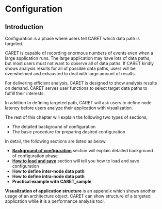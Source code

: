 # Configuration

## Introduction

Configuration is a phase where users tell CARET which data path is targeted.

CARET is capable of recording enormous numbers of events even when a large application runs. The large application may have lots of data paths, but most users must not want to observe all of data paths. If CARET kindly shows analysis results for all of possible data paths, users will be overwhelmed and exhausted to deal with large amount of results.

For delivering efficient analysis, CARET is designed to show analysis results on demand. CARET serves user functions to select target data paths to fulfill their interests.

In addition to defining targeted path, CARET will ask users to define node latency before users analyze their application with visualization.

The rest of this chapter will explain the following two types of sections;

- The detailed background of configuration
- The basic procedure for preparing desired configuration

In detail, the following sections are listed as below.

- [**Background of configuration**](./background.md) section will explain detailed background of configuration phase
- [**How to load and save**](./create_and_verify_architecture.md) section will tell you how to load and save configuration
- **How to define inter-node data path**
- **How to define intra-node data path**
- **Practical example with CARET_sample**

**Visualization of application structure** is an appendix which shows another usage of an architecture object. CARET can show structure of a targeted application while it is a performance analysis tool.
